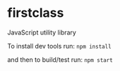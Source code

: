 # firstclass
JavaScript utility library

To install dev tools run:
```npm install```

and then to build/test run:
```npm start```
